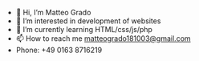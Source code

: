 - 👋 Hi, I’m Matteo Grado
- 👀 I’m interested in development of websites
- 🌱 I’m currently learning HTML/css/js/php
- 📫 How to reach me matteogrado181003@gmail.com
- Phone: +49 0163 8716219

<!---
MatteoGrado/MatteoGrado is a ✨ special ✨ repository because its `README.md` (this file) appears on your GitHub profile.
You can click the Preview link to take a look at your changes.
--->
